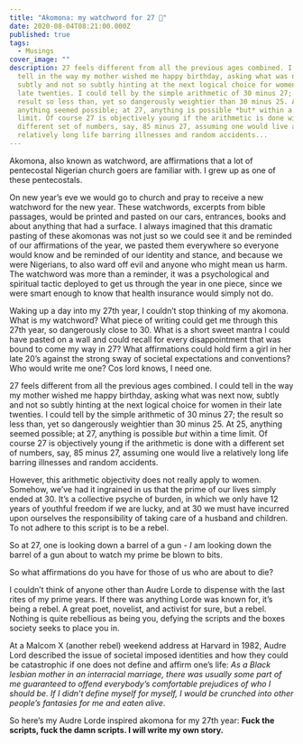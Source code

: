 ```yaml
---
title: "Akomona: my watchword for 27 🥳"
date: 2020-08-04T08:21:00.000Z
published: true
tags:
  - Musings
cover_image: ""
description: 27 feels different from all the previous ages combined. I could
  tell in the way my mother wished me happy birthday, asking what was next now,
  subtly and not so subtly hinting at the next logical choice for women in their
  late twenties. I could tell by the simple arithmetic of 30 minus 27; the
  result so less than, yet so dangerously weightier than 30 minus 25. At 25,
  anything seemed possible; at 27, anything is possible *but* within a time
  limit. Of course 27 is objectively young if the arithmetic is done with a
  different set of numbers, say, 85 minus 27, assuming one would live a
  relatively long life barring illnesses and random accidents...
---
```

Akomona, also known as watchword, are affirmations that a lot of pentecostal Nigerian church goers are familiar with. I grew up as one of these pentecostals.

On new year’s eve we would go to church and pray to receive a new watchword for the new year. These watchwords, excerpts from bible passages, would be printed and pasted on our cars, entrances, books and about anything that had a surface. I always imagined that this dramatic pasting of these akomonas was not just so we could see it and be reminded of our affirmations of the year, we pasted them everywhere so everyone would know and be reminded of our identity and stance, and because we were Nigerians, to also ward off evil and anyone who might mean us harm. The watchword was more than a reminder, it was a psychological and spiritual tactic deployed to get us through the year in one piece, since we were smart enough to know that health insurance would simply not do.

Waking up a day into my 27th year, I couldn’t stop thinking of my akomona. What is my watchword? What piece of writing could get me through this 27th year, so dangerously close to 30. What is a short sweet mantra I could have pasted on a wall and could recall for every disappointment that was bound to come my way in 27? What affirmations could hold firm a girl in her late 20’s against the strong sway of societal expectations and conventions? Who would write me one? Cos lord knows, I need one.

27 feels different from all the previous ages combined. I could tell in the way my mother wished me happy birthday, asking what was next now, subtly and not so subtly hinting at the next logical choice for women in their late twenties. I could tell by the simple arithmetic of 30 minus 27; the result so less than, yet so dangerously weightier than 30 minus 25. At 25, anything seemed possible; at 27, anything is possible *but* within a time limit. Of course 27 is objectively young if the arithmetic is done with a different set of numbers, say, 85 minus 27, assuming one would live a relatively long life barring illnesses and random accidents.

However, this arithmetic objectivity does not really apply to women. Somehow, we’ve had it ingrained in us that the prime of our lives simply ended at 30. It’s a collective psyche of burden, in which we only have 12 years of youthful freedom if we are lucky, and at 30 we must have incurred upon ourselves the responsibility of taking care of a husband and children. To not adhere to this script is to be a rebel.

So at 27, one is looking down a barrel of a gun - *I* am looking down the barrel of a gun about to watch my prime be blown to bits.

So what affirmations do you have for those of us who are about to die?

I couldn’t think of anyone other than Audre Lorde to dispense with the last rites of my prime years. If there was anything Lorde was known for, it’s being a rebel. A great poet, novelist, and activist for sure, but a rebel. Nothing is quite rebellious as being you, defying the scripts and the boxes society seeks to place you in.

At a Malcom X (another rebel) weekend address at Harvard in 1982, Audre Lord described the issue of societal imposed identities and how they could be catastrophic if one does not define and affirm one’s life: *As a Black lesbian mother in an interracial marriage, there was usually some part of me guaranteed to offend everybody’s comfortable prejudices of who I should be. If I didn’t define myself for myself, I would be crunched into other people’s fantasies for me and eaten alive*.

So here’s my Audre Lorde inspired akomona for my 27th year: **Fuck the scripts, fuck the damn scripts. I will write my own story.**